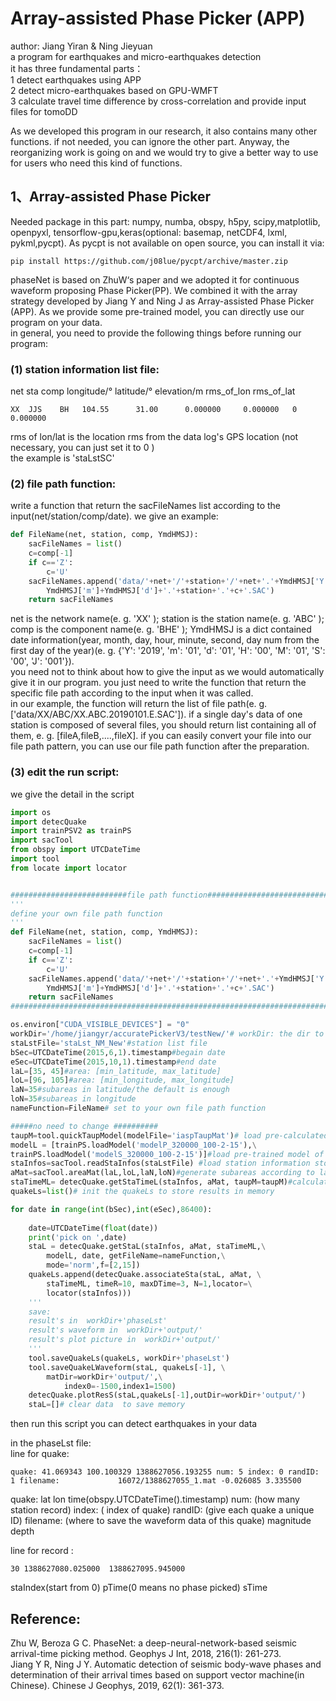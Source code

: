 # Array-assisted Phase Picker (APP)

author: Jiang Yiran & Ning Jieyuan  
a program for earthquakes and micro-earthquakes detection  
it has three fundamental parts：  
1 detect earthquakes using APP  
2 detect micro-earthquakes based on GPU-WMFT  
3 calculate travel time difference by cross-correlation and provide input files for tomoDD

As we developed this program in our research, it also contains many other functions.  if not needed, you can ignore the other part. Anyway, the reorganizing work is going on and we would try to give a better way to use for users who need this kind of functions. 

## 1、Array-assisted Phase Picker  

Needed package in this part: numpy, numba, obspy, h5py, scipy,matplotlib, openpyxl, tensorflow-gpu,keras(optional: basemap, netCDF4, lxml, pykml,pycpt). As pycpt is not available on open source, you can install it via:
```
pip install https://github.com/j08lue/pycpt/archive/master.zip
```

phaseNet is based on ZhuW‘s paper and we adopted it for continuous waveform proposing Phase Picker(PP). We combined it with the array strategy developed by Jiang Y and Ning J as Array-assisted Phase Picker (APP). As we provide some pre-trained model, you can directly use our program on your data.  
in general, you need to provide the following things before running our program:  

### (1) station information list file:  

net sta    comp longitude/° latitude/° elevation/m  rms_of_lon rms_of_lat
```
XX  JJS    BH   104.55      31.00      0.000000     0.000000   0 0.000000  
```
rms of lon/lat is the location rms from the data log's GPS location (not necessary, you can just set it to 0 )  
the example is 'staLstSC'  
   
 ### (2) file path function:  
 write a function that return the sacFileNames list according to the input(net/station/comp/date). we give an example:
```python
def FileName(net, station, comp, YmdHMSJ):
    sacFileNames = list()
    c=comp[-1]
    if c=='Z':
        c='U'
    sacFileNames.append('data/'+net+'/'+station+'/'+net+'.'+YmdHMSJ['Y']+\
        YmdHMSJ['m']+YmdHMSJ['d']+'.'+station+'.'+c+'.SAC')
    return sacFileNames
```
net is the network name(e. g. 'XX' ); station is the station name(e. g. 'ABC' ); comp is the component name(e. g. 'BHE' ); YmdHMSJ is a dict contained date information(year, month, day, hour, minute, second, day num from the first day of the year)(e. g. {'Y': '2019', 'm': '01', 'd': '01', 'H': '00', 'M': '01', 'S': '00', 'J': '001'}).    
you need not to think about how to give the input as we would automatically give it in our program. you just need to write the function that return the specific file path according to the input when it was called.  
in our example, the function will return the list of file path(e. g. ['data/XX/ABC/XX.ABC.20190101.E.SAC']). if a single day's data of one station is composed of several files, you should return list containing all of them, e. g. [fileA,fileB,....,fileX]. if you can easily convert your file into our file path pattern, you can use our file path function after the preparation.

  
### (3) edit the run script:
we give the detail in the script
```python
import os
import detecQuake
import trainPSV2 as trainPS
import sacTool
from obspy import UTCDateTime
import tool
from locate import locator


##########################file path function################################
'''
define your own file path function
'''
def FileName(net, station, comp, YmdHMSJ):
    sacFileNames = list()
    c=comp[-1]
    if c=='Z':
        c='U'
    sacFileNames.append('data/'+net+'/'+station+'/'+net+'.'+YmdHMSJ['Y']+\
        YmdHMSJ['m']+YmdHMSJ['d']+'.'+station+'.'+c+'.SAC')
    return sacFileNames
#############################################################################

os.environ["CUDA_VISIBLE_DEVICES"] = "0"
workDir='/home/jiangyr/accuratePickerV3/testNew/'# workDir: the dir to save the results
staLstFile='staLst_NM_New'#station list file
bSec=UTCDateTime(2015,6,1).timestamp#begain date
eSec=UTCDateTime(2015,10,1).timestamp#end date
laL=[35, 45]#area: [min_latitude, max_latitude]
loL=[96, 105]#area: [min_longitude, max_longitude]
laN=35#subareas in latitude/the default is enough
loN=35#subareas in longitude
nameFunction=FileName# set to your own file path function

#####no need to change ##########
taupM=tool.quickTaupModel(modelFile='iaspTaupMat')# load pre-calculated travel time result to accelerate the computation speed of travel time 
modelL = [trainPS.loadModel('modelP_320000_100-2-15'),\
trainPS.loadModel('modelS_320000_100-2-15')]#load pre-trained model of P/S
staInfos=sacTool.readStaInfos(staLstFile) #load station information stored in staLstFile
aMat=sacTool.areaMat(laL,loL,laN,loN)#generate subareas according to laL,loL,laN,loN
staTimeML= detecQuake.getStaTimeL(staInfos, aMat, taupM=taupM)#calculate the travel time  range between each station and each subarea
quakeLs=list()# init the quakeLs to store results in memory

for date in range(int(bSec),int(eSec),86400):
    
    date=UTCDateTime(float(date))
    print('pick on ',date)
    staL = detecQuake.getStaL(staInfos, aMat, staTimeML,\
        modelL, date, getFileName=nameFunction,\
        mode='norm',f=[2,15])
    quakeLs.append(detecQuake.associateSta(staL, aMat, \
        staTimeML, timeR=10, maxDTime=3, N=1,locator=\
        locator(staInfos)))
    '''
    save:
    result's in  workDir+'phaseLst'
    result's waveform in  workDir+'output/'
    result's plot picture in  workDir+'output/'
    '''
    tool.saveQuakeLs(quakeLs, workDir+'phaseLst')
    tool.saveQuakeLWaveform(staL, quakeLs[-1], \
        matDir=workDir+'output/',\
            index0=-1500,index1=1500)
    detecQuake.plotResS(staL,quakeLs[-1],outDir=workDir+'output/')
    staL=[]# clear data  to save memory
```

then run this script you can detect earthquakes in your data

in the phaseLst file:  
line for quake:  

```quake: 41.069343 100.100329 1388627056.193255 num: 5 index: 0 randID: 1 filename:             16072/1388627055_1.mat -0.026085 3.335500```

quake: lat lon time(obspy.UTCDateTime().timestamp) num: (how many station record) index: ( index of quake) randID: (give each quake a unique ID) filename: (where to save the waveform data of this quake) magnitude depth  

line for record :  

```30 1388627080.025000  1388627095.945000 ```

staIndex(start from 0) pTime(0 means no phase picked) sTime


## Reference:  
Zhu W, Beroza G C. PhaseNet: a deep-neural-network-based seismic arrival-time picking method. Geophys J Int, 2018, 216(1): 261-273.  
Jiang Y R, Ning J Y. Automatic detection of seismic body-wave phases and determination of their arrival times based on support vector machine(in Chinese). Chinese J Geophys, 2019, 62(1): 361-373.  

